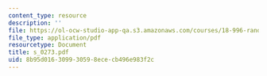 ```yaml
---
content_type: resource
description: ''
file: https://ol-ocw-studio-app-qa.s3.amazonaws.com/courses/18-996-random-matrix-theory-and-its-applications-spring-2004/8b95d016309930598ececb496e983f2c_s_0273.pdf
file_type: application/pdf
resourcetype: Document
title: s_0273.pdf
uid: 8b95d016-3099-3059-8ece-cb496e983f2c
---
```

